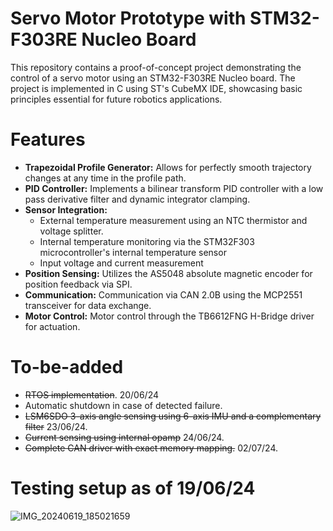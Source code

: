 # Servo Motor Prototype with STM32-F303RE Nucleo Board
This repository contains a proof-of-concept project demonstrating the control of a servo motor using an STM32-F303RE Nucleo board. The project is implemented in C using ST's CubeMX IDE, showcasing basic principles essential for future robotics applications.

# Features
- **Trapezoidal Profile Generator:** Allows for perfectly smooth trajectory changes at any time in the profile path.
- **PID Controller:** Implements a bilinear transform PID controller with a low pass derivative filter and dynamic integrator clamping.
- **Sensor Integration:**
  - External temperature measurement using an NTC thermistor and voltage splitter.
  - Internal temperature monitoring via the STM32F303 microcontroller's internal temperature sensor
  - Input voltage and current measurement
- **Position Sensing:** Utilizes the AS5048 absolute magnetic encoder for position feedback via SPI.
- **Communication:** Communication via CAN 2.0B using the MCP2551 transceiver for data exchange.
- **Motor Control:** Motor control through the TB6612FNG H-Bridge driver for actuation.

# To-be-added
- ~~RTOS implementation~~. 20/06/24
- Automatic shutdown in case of detected failure.
- ~~LSM6SDO 3-axis angle sensing using 6-axis IMU and a complementary filter~~ 23/06/24.
- ~~Current sensing using internal opamp~~ 24/06/24.
- ~~Complete CAN driver with exact memory mapping.~~ 02/07/24.

# Testing setup as of 19/06/24
![IMG_20240619_185021659](https://github.com/DoggeBoi/servo_motor/assets/59169880/0492c42f-4054-40ac-a414-125c2da43139)

